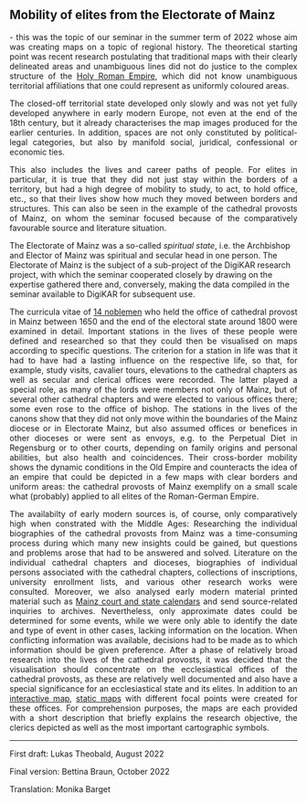 <h2>Mobility of elites from the Electorate of Mainz</h2>

<p align="justify">- this was the topic of our seminar in the summer term of 2022 whose aim was creating maps on a topic of regional history. 
The theoretical starting point was recent research postulating that traditional maps with their clearly delineated areas and unambiguous lines did not do justice to the complex structure of the <a href="https://www.britannica.com/place/Holy-Roman-Empire">Holy Roman Empire</a>, which did not know unambiguous territorial affiliations that one could represent as uniformly coloured areas.</p>
<p align="justify">The closed-off territorial state developed only slowly and was not yet fully developed anywhere in early modern Europe, not even at the end of the 18th century, but it already characterises the map images produced for the earlier centuries. In addition, spaces are not only constituted by political-legal categories, but also by manifold social, juridical, confessional or economic ties.</p> 
<p align="justify">This also includes the lives and career paths of people. For elites in particular, it is true that they did not just stay within the borders of a territory, but had a high degree of mobility to study, to act, to hold office, etc., so that their lives show how much they moved between borders and structures. This can also be seen in the example of the cathedral provosts of Mainz, on whom the seminar focused because of the comparatively favourable source and literature situation.</p> 
The Electorate of Mainz was a so-called <em>spiritual state</em>, i.e. the Archbishop and Elector of Mainz was spiritual and secular head in one person. The Electorate of Mainz is the subject of a sub-project of the DigiKAR research project, with which the seminar cooperated closely by drawing on the expertise gathered there and, conversely, making the data compiled in the seminar available to DigiKAR for subsequent use.</p> 
<p align="justify">The curricula vitae of <a href="https://ieg-dhr.github.io/DigiKAR_Projektseminar/information_EN.html">14 noblemen</a> who held the office of cathedral provost in Mainz between 1650 and the end of the electoral state around 1800 were examined in detail. Important stations in the lives of these people were defined and researched so that they could then be visualised on maps according to specific questions. The criterion for a station in life was that it had to have had a lasting influence on the respective life, so that, for example, study visits, cavalier tours, elevations to the cathedral chapters as well as secular and clerical offices were recorded. The latter played a special role, as many of the lords were members not only of Mainz, but of several other cathedral chapters and were elected to various offices there; some even rose to the office of bishop. The stations in the lives of the canons show that they did not only move within the boundaries of the Mainz diocese or in Electorate Mainz, but also assumed offices or benefices in other dioceses or were sent as envoys, e.g. to the Perpetual Diet in Regensburg or to other courts, depending on family origins and personal abilities, but also health and coincidences. Their cross-border mobility shows the dynamic conditions in the Old Empire and counteracts the idea of an empire that could be depicted in a few maps with clear borders and uniform areas: the cathedral provosts of Mainz exemplify on a small scale what (probably) applied to all elites of the Roman-German Empire.</p>
<p align="justify">The availabilty of early modern sources is, of course, only comparatively high when constrated with the Middle Ages: Researching the individual biographies of the cathedral provosts from Mainz was a time-consuming process during which many new insights could be gained, but questions and problems arose that had to be answered and solved. Literature on the individual cathedral chapters and dioceses, biographies of individual persons associated with the cathedral chapters, collections of inscriptions, university enrollment lists, and various other research works were consulted. Moreover, we also analysed early modern material printed material such as <a href="https://www.dilibri.de/1408118">Mainz court and state calendars</a> and send source-related inquiries to archives. Nevertheless, only approximate dates could be determined for some events, while we were only able to identify the date and type of event in other cases, lacking information on the location. When conflicting information was available, decisions had to be made as to which information should be given preference. After a phase of relatively broad research into the lives of the cathedral provosts, it was decided that the visualisation should concentrate on the ecclesiastical offices of the cathedral provosts, as these are relatively well documented and also have a special significance for an ecclesiastical state and its elites. In addition to an <a href="https://ieg-dhr.github.io/DigiKAR_Projektseminar/interactive-map_EN.html">interactive map</a>, <a href="https://ieg-dhr.github.io/DigiKAR_Projektseminar/static-maps_DE.html">static maps</a>  with different focal points were created for these offices. For comprehension purposes, the maps are each provided with a short description that briefly explains the research objective, the clerics depicted as well as the most important cartographic symbols.</p>

<hr>

<p>First draft: Lukas Theobald, August 2022</p>
<p>Final version: Bettina Braun, October 2022</p>
<p>Translation: Monika Barget</p>
